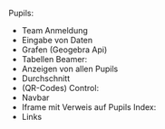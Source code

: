 Pupils:
- Team Anmeldung
- Eingabe von Daten
- Grafen (Geogebra Api) 
- Tabellen
Beamer:
- Anzeigen von allen Pupils
- Durchschnitt
- (QR-Codes)
Control:
- Navbar
- Iframe mit Verweis auf Pupils
Index:  
- Links
